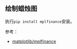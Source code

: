 ## 绘制蜡烛图

执行`pip install mplfinance`安装。





参考：

- [matplotlib/mplfinance](https://github.com/matplotlib/mplfinance)